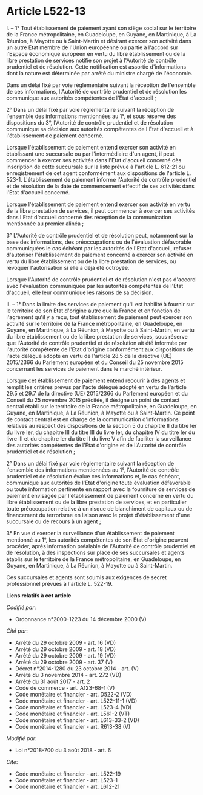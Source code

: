 # Article L522-13

I. – 1° Tout établissement de paiement ayant son siège social sur le territoire de la France métropolitaine, en Guadeloupe,
en Guyane, en Martinique, à La Réunion, à Mayotte ou à Saint-Martin et désirant exercer son activité dans un autre Etat
membre de l'Union européenne ou partie à l'accord sur l'Espace économique européen en vertu du libre établissement ou de la
libre prestation de services notifie son projet à l'Autorité de contrôle prudentiel et de résolution. Cette notification est
assortie d'informations dont la nature est déterminée par arrêté du ministre chargé de l'économie.

Dans un délai fixé par voie réglementaire suivant la réception de l'ensemble de ces informations, l'Autorité de contrôle
prudentiel et de résolution les communique aux autorités compétentes de l'Etat d'accueil ;

2° Dans un délai fixé par voie réglementaire suivant la réception de l'ensemble des informations mentionnées au 1°, et sous
réserve des dispositions du 3°, l'Autorité de contrôle prudentiel et de résolution communique sa décision aux autorités
compétentes de l'Etat d'accueil et à l'établissement de paiement concerné.

Lorsque l'établissement de paiement entend exercer son activité en établissant une succursale ou par l'intermédiaire d'un
agent, il peut commencer à exercer ses activités dans l'Etat d'accueil concerné dès inscription de cette succursale sur la
liste prévue à l'article L. 612-21 ou enregistrement de cet agent conformément aux dispositions de l'article L. 523-1.
L'établissement de paiement informe l'Autorité de contrôle prudentiel et de résolution de la date de commencement effectif de
ses activités dans l'Etat d'accueil concerné.

Lorsque l'établissement de paiement entend exercer son activité en vertu de la libre prestation de services, il peut
commencer à exercer ses activités dans l'Etat d'accueil concerné dès réception de la communication mentionnée au premier
alinéa ;

3° L'Autorité de contrôle prudentiel et de résolution peut, notamment sur la base des informations, des préoccupations ou de
l'évaluation défavorable communiquées le cas échéant par les autorités de l'Etat d'accueil, refuser d'autoriser
l'établissement de paiement concerné à exercer son activité en vertu du libre établissement ou de la libre prestation de
services, ou révoquer l'autorisation si elle a déjà été octroyée.

Lorsque l'Autorité de contrôle prudentiel et de résolution n'est pas d'accord avec l'évaluation communiquée par les autorités
compétentes de l'Etat d'accueil, elle leur communique les raisons de sa décision.

II. – 1° Dans la limite des services de paiement qu'il est habilité à fournir sur le territoire de son Etat d'origine autre
que la France et en fonction de l'agrément qu'il y a reçu, tout établissement de paiement peut exercer son activité sur le
territoire de la France métropolitaine, en Guadeloupe, en Guyane, en Martinique, à La Réunion, à Mayotte ou à Saint-Martin,
en vertu du libre établissement ou de la libre prestation de services, sous réserve que l'Autorité de contrôle prudentiel et
de résolution ait été informée par l'autorité compétente de l'Etat d'origine conformément aux dispositions de l'acte délégué
adopté en vertu de l'article 28.5 de la directive (UE) 2015/2366 du Parlement européen et du Conseil du 25 novembre 2015
concernant les services de paiement dans le marché intérieur.

Lorsque cet établissement de paiement entend recourir à des agents et remplit les critères prévus par l'acte délégué adopté
en vertu de l'article 29.5 et 29.7 de la directive (UE) 2015/2366 du Parlement européen et du Conseil du 25 novembre 2015
précitée, il désigne un point de contact central établi sur le territoire de la France métropolitaine, en Guadeloupe, en
Guyane, en Martinique, à La Réunion, à Mayotte ou à Saint-Martin. Ce point de contact central est en charge de la
communication d'informations relatives au respect des dispositions de la section 5 du chapitre II du titre Ier du livre Ier,
du chapitre III du titre III du livre Ier, du chapitre IV du titre Ier du livre III et du chapitre Ier du titre II du livre V
afin de faciliter la surveillance des autorités compétentes de l'Etat d'origine et de l'Autorité de contrôle prudentiel et de
résolution ;

2° Dans un délai fixé par voie réglementaire suivant la réception de l'ensemble des informations mentionnées au 1°,
l'Autorité de contrôle prudentiel et de résolution évalue ces informations et, le cas échéant, communique aux autorités de
l'Etat d'origine toute évaluation défavorable ou toute information pertinente en rapport avec la fourniture de services de
paiement envisagée par l'établissement de paiement concerné en vertu du libre établissement ou de la libre prestation de
services, et en particulier toute préoccupation relative à un risque de blanchiment de capitaux ou de financement du
terrorisme en liaison avec le projet d'établissement d'une succursale ou de recours à un agent ;

3° En vue d'exercer la surveillance d'un établissement de paiement mentionné au 1°, les autorités compétentes de son Etat
d'origine peuvent procéder, après information préalable de l'Autorité de contrôle prudentiel et de résolution, à des
inspections sur place de ses succursales et agents établis sur le territoire de la France métropolitaine, en Guadeloupe, en
Guyane, en Martinique, à La Réunion, à Mayotte ou à Saint-Martin.

Ces succursales et agents sont soumis aux exigences de secret professionnel prévues à l'article L. 522-19.

**Liens relatifs à cet article**

_Codifié par_:

  - Ordonnance n°2000-1223 du 14 décembre 2000 (V)

_Cité par_:

  - Arrêté du 29 octobre 2009 - art. 16 (VD)
  - Arrêté du 29 octobre 2009 - art. 18 (VD)
  - Arrêté du 29 octobre 2009 - art. 19 (VD)
  - Arrêté du 29 octobre 2009 - art. 37 (V)
  - Décret n°2014-1280 du 23 octobre 2014 - art. (V)
  - Arrêté du 3 novembre 2014 - art. 272 (VD)
  - Arrêté du 31 août 2017 - art. 2
  - Code de commerce - art. A123-68-1 (V)
  - Code monétaire et financier - art. D522-2 (VD)
  - Code monétaire et financier - art. L522-11-1 (VD)
  - Code monétaire et financier - art. L523-4 (VD)
  - Code monétaire et financier - art. L561-2 (VT)
  - Code monétaire et financier - art. L613-33-2 (VD)
  - Code monétaire et financier - art. R613-38 (V)

_Modifié par_:

  - Loi n°2018-700 du 3 août 2018 - art. 6

_Cite_:

  - Code monétaire et financier - art. L522-19
  - Code monétaire et financier - art. L523-1
  - Code monétaire et financier - art. L612-21

